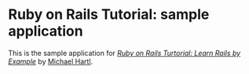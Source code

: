 # Ruby on Rails Tutorial: sample application

This is the sample application for
[*Ruby on Rails Turtorial: Learn Rails by Example*](http://railstutorial.org/)
by [Michael Hartl](http://michaelhartl.com/).
